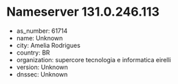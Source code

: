 # Nameserver 131.0.246.113

* as_number: 61714
* name: Unknown
* city: Amelia Rodrigues
* country: BR
* organization: supercore tecnologia e informatica eirelli
* version: Unknown
* dnssec: Unknown
